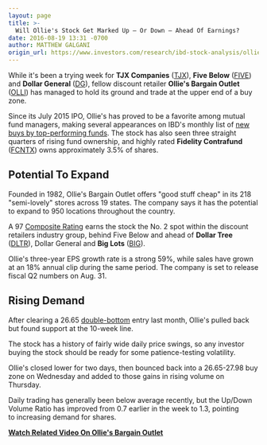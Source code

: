 ```yaml
---
layout: page
title: >-
  Will Ollie's Stock Get Marked Up – Or Down – Ahead Of Earnings?
date: 2016-08-19 13:31 -0700
author: MATTHEW GALGANI
origin_url: https://www.investors.com/research/ibd-stock-analysis/ollies/
---
```





While it's been a trying week for **TJX Companies** ([TJX](https://research.investors.com/quote.aspx?symbol=TJX)), **Five Below** ([FIVE](https://research.investors.com/quote.aspx?symbol=FIVE)) and **Dollar General** ([DG](https://research.investors.com/quote.aspx?symbol=DG)), fellow discount retailer **Ollie's Bargain Outlet** ([OLLI](https://research.investors.com/quote.aspx?symbol=OLLI)) has managed to hold its ground and trade at the upper end of a buy zone.


Since its July 2015 IPO, Ollie's has proved to be a favorite among mutual fund managers, making several appearances on IBD's monthly list of [new buys by top-performing funds](https://www.investors.com/etfs-and-funds/mutual-funds/top-mutual-funds-put-ollies-and-five-below-on-their-shopping-lists/). The stock has also seen three straight quarters of rising fund ownership, and highly rated **Fidelity Contrafund** ([FCNTX](https://research.investors.com/quote.aspx?symbol=FCNTX)) owns approximately 3.5% of shares.


Potential To Expand
-------------------


Founded in 1982, Ollie's Bargain Outlet offers "good stuff cheap" in its 218 "semi-lovely" stores across 19 states. The company says it has the potential to expand to 950 locations throughout the country.


A 97 [Composite Rating](http://education.investors.com/Lesson.aspx?sourceid=735774&id=735771) earns the stock the No. 2 spot within the discount retailers industry group, behind Five Below and ahead of **Dollar Tree** ([DLTR](https://research.investors.com/quote.aspx?symbol=DLTR)), Dollar General and **Big Lots** ([BIG](https://research.investors.com/quote.aspx?symbol=BIG)).


Ollie's three-year EPS growth rate is a strong 59%, while sales have grown at an 18% annual clip during the same period. The company is set to release fiscal Q2 numbers on Aug. 31.


Rising Demand
-------------


After clearing a 26.65 [double-bottom](http://education.investors.com/lesson.aspx?id=736315&sourceid=735787&page=2) entry last month, Ollie's pulled back but found support at the 10-week line.



The stock has a history of fairly wide daily price swings, so any investor buying the stock should be ready for some patience-testing volatility.


Ollie's closed lower for two days, then bounced back into a 26.65-27.98 buy zone on Wednesday and added to those gains in rising volume on Thursday.


Daily trading has generally been below average recently, but the Up/Down Volume Ratio has improved from 0.7 earlier in the week to 1.3, pointing to increasing demand for shares.


[**Watch Related Video On Ollie's Bargain Outlet**](https://www.investors.com/videos/despite-tjx-sell-off-ollies-in-buy-zone-ahead-of-q2-earnings/)




